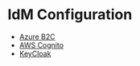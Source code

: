 # IdM Configuration

- [Azure B2C](./idmconfig/azure-b2c-setup)
- [AWS Cognito](idmconfig/aws-cognito-setup)
- [KeyCloak](/idmconfig/keycloak-setup)
